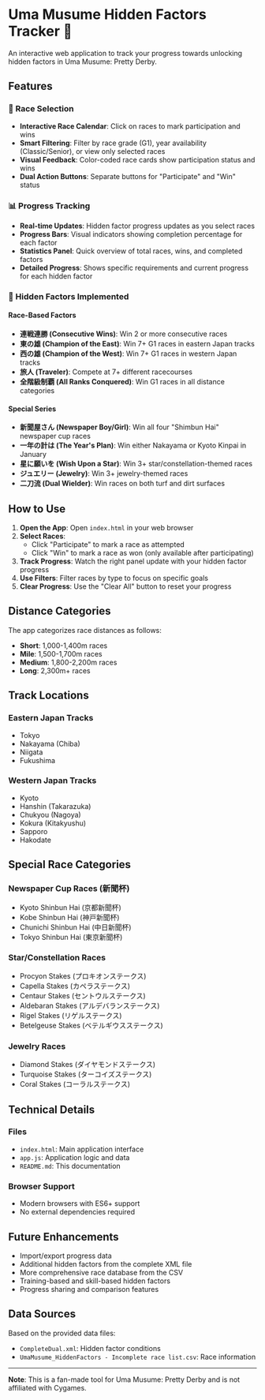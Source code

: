 # Uma Musume Hidden Factors Tracker 🏇

An interactive web application to track your progress towards unlocking hidden factors in Uma Musume: Pretty Derby.

## Features

### 🏁 Race Selection
- **Interactive Race Calendar**: Click on races to mark participation and wins
- **Smart Filtering**: Filter by race grade (G1), year availability (Classic/Senior), or view only selected races
- **Visual Feedback**: Color-coded race cards show participation status and wins
- **Dual Action Buttons**: Separate buttons for "Participate" and "Win" status

### 📊 Progress Tracking
- **Real-time Updates**: Hidden factor progress updates as you select races
- **Progress Bars**: Visual indicators showing completion percentage for each factor
- **Statistics Panel**: Quick overview of total races, wins, and completed factors
- **Detailed Progress**: Shows specific requirements and current progress for each hidden factor

### 🎯 Hidden Factors Implemented

#### Race-Based Factors
- **連戦連勝 (Consecutive Wins)**: Win 2 or more consecutive races
- **東の雄 (Champion of the East)**: Win 7+ G1 races in eastern Japan tracks
- **西の雄 (Champion of the West)**: Win 7+ G1 races in western Japan tracks
- **旅人 (Traveler)**: Compete at 7+ different racecourses
- **全階級制覇 (All Ranks Conquered)**: Win G1 races in all distance categories

#### Special Series
- **新聞屋さん (Newspaper Boy/Girl)**: Win all four "Shimbun Hai" newspaper cup races
- **一年の計は (The Year's Plan)**: Win either Nakayama or Kyoto Kinpai in January
- **星に願いを (Wish Upon a Star)**: Win 3+ star/constellation-themed races
- **ジュエリー (Jewelry)**: Win 3+ jewelry-themed races
- **二刀流 (Dual Wielder)**: Win races on both turf and dirt surfaces

## How to Use

1. **Open the App**: Open `index.html` in your web browser
2. **Select Races**: 
   - Click "Participate" to mark a race as attempted
   - Click "Win" to mark a race as won (only available after participating)
3. **Track Progress**: Watch the right panel update with your hidden factor progress
4. **Use Filters**: Filter races by type to focus on specific goals
5. **Clear Progress**: Use the "Clear All" button to reset your progress

## Distance Categories

The app categorizes race distances as follows:
- **Short**: 1,000-1,400m races
- **Mile**: 1,500-1,700m races  
- **Medium**: 1,800-2,200m races
- **Long**: 2,300m+ races

## Track Locations

### Eastern Japan Tracks
- Tokyo
- Nakayama (Chiba)
- Niigata
- Fukushima

### Western Japan Tracks
- Kyoto
- Hanshin (Takarazuka)
- Chukyou (Nagoya)
- Kokura (Kitakyushu)
- Sapporo
- Hakodate

## Special Race Categories

### Newspaper Cup Races (新聞杯)
- Kyoto Shinbun Hai (京都新聞杯)
- Kobe Shinbun Hai (神戸新聞杯)
- Chunichi Shinbun Hai (中日新聞杯)
- Tokyo Shinbun Hai (東京新聞杯)

### Star/Constellation Races
- Procyon Stakes (プロキオンステークス)
- Capella Stakes (カペラステークス)
- Centaur Stakes (セントウルステークス)
- Aldebaran Stakes (アルデバランステークス)
- Rigel Stakes (リゲルステークス)
- Betelgeuse Stakes (ベテルギウスステークス)

### Jewelry Races
- Diamond Stakes (ダイヤモンドステークス)
- Turquoise Stakes (ターコイズステークス)
- Coral Stakes (コーラルステークス)

## Technical Details

### Files
- `index.html`: Main application interface
- `app.js`: Application logic and data
- `README.md`: This documentation

### Browser Support
- Modern browsers with ES6+ support
- No external dependencies required

## Future Enhancements

- Import/export progress data
- Additional hidden factors from the complete XML file
- More comprehensive race database from the CSV
- Training-based and skill-based hidden factors
- Progress sharing and comparison features

## Data Sources

Based on the provided data files:
- `CompleteDual.xml`: Hidden factor conditions
- `UmaMusume_HiddenFactors - Incomplete race list.csv`: Race information

---

**Note**: This is a fan-made tool for Uma Musume: Pretty Derby and is not affiliated with Cygames.



